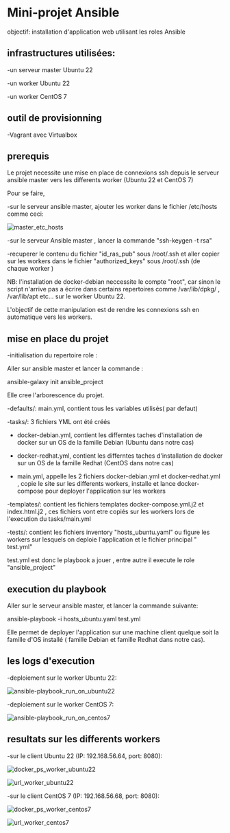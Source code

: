 # Mini-projet Ansible

objectif: installation d'application web utilisant les roles Ansible

## infrastructures utilisées:

-un serveur master Ubuntu 22

-un  worker Ubuntu 22

-un worker  CentOS 7

## outil de provisionning

-Vagrant avec Virtualbox

## prerequis 

Le projet necessite une mise en place de connexions ssh depuis le serveur ansible master vers les differents worker (Ubuntu 22 et CentOS 7)

Pour se faire,

-sur le serveur ansible master, ajouter les worker dans le fichier /etc/hosts comme ceci:






![master_etc_hosts](https://github.com/ravelonanosy/mini-projet-ansible/assets/138290448/8ebdb64b-e42c-4c7f-8753-c17463fccb85)






-sur le serveur Ansible master , lancer la commande "ssh-keygen -t rsa"

-recuperer le contenu du fichier "id_ras_pub" sous /root/.ssh et aller copier sur les workers dans le fichier "authorized_keys" sous /root/.ssh (de chaque worker  )

NB:  l'installation de docker-debian neccessite le compte "root", car sinon le script n'arrive pas a écrire dans certains repertoires comme /var/lib/dpkg/ , /var/lib/apt etc... sur le worker Ubuntu 22.

L'objectif de cette manipulation est de rendre les connexions ssh en automatique vers les workers.

## mise en place du projet

-initialisation du repertoire role :

Aller sur ansible master et lancer la commande :

ansible-galaxy init ansible_project 

Elle cree l'arborescence du projet.

-defaults/:  main.yml, contient tous les variables utilisés( par defaut)

-tasks/: 3 fichiers YML ont été créés 

- docker-debian.yml, contient les differntes taches d'installation de docker sur un OS de la famille Debian (Ubuntu dans notre cas)

- docker-redhat.yml, contient les differntes taches d'installation de docker sur un OS de la famille Redhat (CentOS dans notre cas)

- main.yml, appelle les 2 fichiers docker-debian.yml et docker-redhat.yml , copie le site sur les differents workers, installe et lance docker-compose pour deployer l'application sur les workers

-templates/: contient les fichiers templates docker-compose.yml.j2 et index.html.j2 , ces fichiers vont etre copiés sur les workers lors de l'execution du tasks/main.yml

-tests/: contient les fichiers inventory "hosts_ubuntu.yaml" ou figure les workers sur lesquels on deploie l'application et le fichier principal " test.yml"

test.yml est donc le playbook a jouer , entre autre il execute le role "ansible_project"

## execution du playbook

Aller sur le serveur ansible master, et lancer la commande suivante:

ansible-playbook -i hosts_ubuntu.yaml test.yml

Elle permet de deployer l'application sur une machine client quelque soit la famille d'OS installé ( famille Debian et famille Redhat dans notre cas).

## les logs d'execution

-deploiement sur le worker Ubuntu 22:



![ansible-playbook_run_on_ubuntu22](https://github.com/ravelonanosy/mini-projet-ansible/assets/138290448/3fc31ced-4630-411f-bad2-01d37632aa03)



-deploiement sur le worker CentOS 7:


![ansible-playbook_run_on_centos7](https://github.com/ravelonanosy/mini-projet-ansible/assets/138290448/2a805052-1c6b-456b-92ca-1e725fd5400d)



## resultats sur les differents workers

-sur le client Ubuntu 22 (IP: 192.168.56.64, port: 8080):



![docker_ps_worker_ubuntu22](https://github.com/ravelonanosy/mini-projet-ansible/assets/138290448/e2b95180-3237-4734-b837-984c0d27ae63)






![url_worker_ubuntu22](https://github.com/ravelonanosy/mini-projet-ansible/assets/138290448/3a903035-d911-42bb-b999-5c15578e986b)





-sur le client CentOS 7 (IP: 192.168.56.68, port: 8080):



![docker_ps_worker_centos7](https://github.com/ravelonanosy/mini-projet-ansible/assets/138290448/44cdf9a8-9788-4ec5-8b42-42c258d4b7a2)






![url_worker_centos7](https://github.com/ravelonanosy/mini-projet-ansible/assets/138290448/820a3eee-237a-4df3-85e4-8d94f1943e95)
